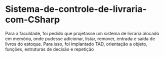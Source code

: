 # Sistema-de-controle-de-livraria-com-CSharp
Para a faculdade, foi pedido que projetasse um sistema de livraria alocado em memória, onde pudesse adicionar, listar, remover, entrada e saída de livros do estoque. Para isso, foi implantado TAD, orientação a objeto, funções, estruturas de decisão e repetição
